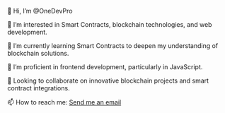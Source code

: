 👋 Hi, I’m @OneDevPro

👀 I’m interested in Smart Contracts, blockchain technologies, and web development.

🌱 I’m currently learning Smart Contracts to deepen my understanding of blockchain solutions.

💞️ I’m proficient in frontend development, particularly in JavaScript.

💼 Looking to collaborate on innovative blockchain projects and smart contract integrations.

📫 How to reach me: [Send me an email](mailto:onedevpro@proton.me)



<!---
OneDevPro/OneDevPro is a ✨ special ✨ repository because its `README.md` (this file) appears on your GitHub profile.
You can click the Preview link to take a look at your changes.
--->
